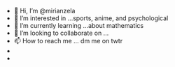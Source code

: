 - 👋 Hi, I’m @mirianzela
- 👀 I’m interested in ...sports, anime, and psychological
- 🌱 I’m currently learning ...about mathematics
- 💞️ I’m looking to collaborate on ...
- 📫 How to reach me ... dm me on twtr
- 
- 

<!---
mirianzela/mirianzela is a ✨ special ✨ repository because its `README.md` (this file) appears on your GitHub profile.
You can click the Preview link to take a look at your changes.
--->
